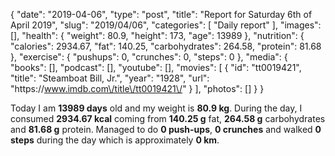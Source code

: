 {
    "date": "2019-04-06",
    "type": "post",
    "title": "Report for Saturday 6th of April 2019",
    "slug": "2019\/04\/06",
    "categories": [
        "Daily report"
    ],
    "images": [],
    "health": {
        "weight": 80.9,
        "height": 173,
        "age": 13989
    },
    "nutrition": {
        "calories": 2934.67,
        "fat": 140.25,
        "carbohydrates": 264.58,
        "protein": 81.68
    },
    "exercise": {
        "pushups": 0,
        "crunches": 0,
        "steps": 0
    },
    "media": {
        "books": [],
        "podcast": [],
        "youtube": [],
        "movies": [
            {
                "id": "tt0019421",
                "title": "Steamboat Bill, Jr.",
                "year": "1928",
                "url": "https:\/\/www.imdb.com\/title\/tt0019421\/"
            }
        ],
        "photos": []
    }
}

Today I am <strong>13989 days</strong> old and my weight is <strong>80.9 kg</strong>. During the day, I consumed <strong>2934.67 kcal</strong> coming from <strong>140.25 g</strong> fat, <strong>264.58 g</strong> carbohydrates and <strong>81.68 g</strong> protein. Managed to do <strong>0 push-ups</strong>, <strong>0 crunches</strong> and walked <strong>0 steps</strong> during the day which is approximately <strong>0 km</strong>.